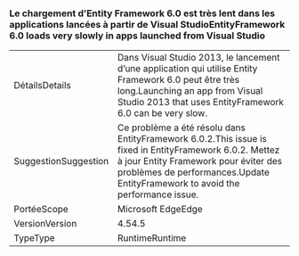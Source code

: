 ### <a name="entityframework-60-loads-very-slowly-in-apps-launched-from-visual-studio"></a><span data-ttu-id="69384-101">Le chargement d’Entity Framework 6.0 est très lent dans les applications lancées à partir de Visual Studio</span><span class="sxs-lookup"><span data-stu-id="69384-101">EntityFramework 6.0 loads very slowly in apps launched from Visual Studio</span></span>

|   |   |
|---|---|
|<span data-ttu-id="69384-102">Détails</span><span class="sxs-lookup"><span data-stu-id="69384-102">Details</span></span>|<span data-ttu-id="69384-103">Dans Visual Studio 2013, le lancement d’une application qui utilise Entity Framework 6.0 peut être très long.</span><span class="sxs-lookup"><span data-stu-id="69384-103">Launching an app from Visual Studio 2013 that uses EntityFramework 6.0 can be very slow.</span></span>|
|<span data-ttu-id="69384-104">Suggestion</span><span class="sxs-lookup"><span data-stu-id="69384-104">Suggestion</span></span>|<span data-ttu-id="69384-105">Ce problème a été résolu dans EntityFramework 6.0.2.</span><span class="sxs-lookup"><span data-stu-id="69384-105">This issue is fixed in EntityFramework 6.0.2.</span></span> <span data-ttu-id="69384-106">Mettez à jour Entity Framework pour éviter des problèmes de performances.</span><span class="sxs-lookup"><span data-stu-id="69384-106">Update EntityFramework to avoid the performance issue.</span></span>|
|<span data-ttu-id="69384-107">Portée</span><span class="sxs-lookup"><span data-stu-id="69384-107">Scope</span></span>|<span data-ttu-id="69384-108">Microsoft Edge</span><span class="sxs-lookup"><span data-stu-id="69384-108">Edge</span></span>|
|<span data-ttu-id="69384-109">Version</span><span class="sxs-lookup"><span data-stu-id="69384-109">Version</span></span>|<span data-ttu-id="69384-110">4.5</span><span class="sxs-lookup"><span data-stu-id="69384-110">4.5</span></span>|
|<span data-ttu-id="69384-111">Type</span><span class="sxs-lookup"><span data-stu-id="69384-111">Type</span></span>|<span data-ttu-id="69384-112">Runtime</span><span class="sxs-lookup"><span data-stu-id="69384-112">Runtime</span></span>|

